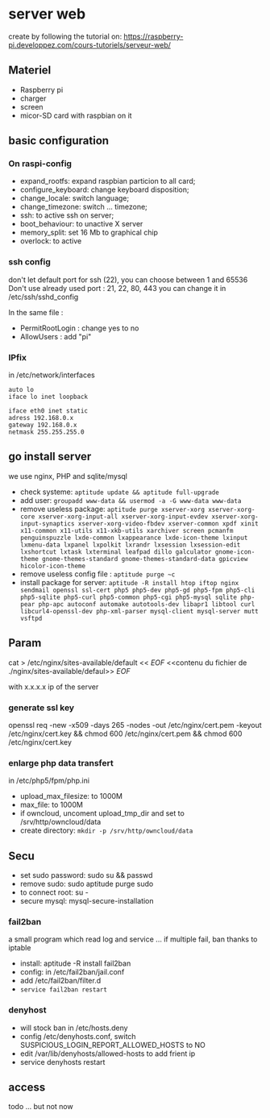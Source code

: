 # server web

create by following the tutorial on: https://raspberry-pi.developpez.com/cours-tutoriels/serveur-web/

## Materiel
 * Raspberry pi
 * charger
 * screen
 * micor-SD card with raspbian on it

## basic configuration

### On raspi-config
 * expand_rootfs: expand raspbian particion to all card;
 * configure_keyboard: change keyboard disposition;
 * change_locale: switch language;
 * change_timezone: switch ... timezone;
 * ssh: to active ssh on server;
 * boot_behaviour: to unactive X server
 * memory_split: set 16 Mb to graphical chip
 * overlock: to active

### ssh config

don't let default port for ssh (22), you can choose between 1 and 65536
Don't use already used port : 21, 22, 80, 443
you can change it in /etc/ssh/sshd_config

In the same file :
 * PermitRootLogin : change yes to no
 * AllowUsers : add "pi"

### IPfix

in /etc/network/interfaces
```
auto lo
iface lo inet loopback

iface eth0 inet static
adress 192.168.0.x
gateway 192.168.0.x
netmask 255.255.255.0
```

## go install server

we use nginx, PHP and sqlite/mysql
 * check systeme: `aptitude update && aptitude full-upgrade`
 * add user: `groupadd www-data && usermod -a -G www-data www-data`
 * remove useless package: ```aptitude purge xserver-xorg xserver-xorg-core xserver-xorg-input-all xserver-xorg-input-evdev xserver-xorg-input-synaptics xserver-xorg-video-fbdev xserver-common xpdf xinit x11-common x11-utils x11-xkb-utils xarchiver screen pcmanfm penguinspuzzle lxde-common lxappearance lxde-icon-theme lxinput lxmenu-data lxpanel lxpolkit lxrandr lxsession lxsession-edit lxshortcut lxtask lxterminal leafpad dillo galculator gnome-icon-theme gnome-themes-standard gnome-themes-standard-data gpicview hicolor-icon-theme```
 * remove useless config file : `aptitude purge ~c`
 * install package for server: `aptitude -R install htop iftop nginx sendmail openssl ssl-cert php5 php5-dev php5-gd php5-fpm php5-cli php5-sqlite php5-curl php5-common php5-cgi php5-mysql sqlite php-pear php-apc autoconf automake autotools-dev libapr1 libtool curl libcurl4-openssl-dev php-xml-parser mysql-client mysql-server mutt vsftpd`

 ## Param

 cat > /etc/nginx/sites-available/default << _EOF_
 <<contenu du fichier de ./nginx/sites-available/defaul>>
_EOF_

with x.x.x.x ip of the server

### generate ssl key

openssl req -new -x509 -days 265 -nodes -out /etc/nginx/cert.pem -keyout /etc/nginx/cert.key && chmod 600 /etc/nginx/cert.pem && chmod 600 /etc/nginx/cert.key

### enlarge php data transfert

in /etc/php5/fpm/php.ini
 * upload_max_filesize: to 1000M
 * max_file: to 1000M
 * if owncloud, uncoment upload_tmp_dir and set to /srv/http/owncloud/data
 * create directory: `mkdir -p /srv/http/owncloud/data`

## Secu
 * set sudo password: sudo su && passwd
 * remove sudo: sudo aptitude purge sudo
 * to connect root: su -
 * secure mysql: mysql-secure-installation

### fail2ban
a small program which read log and service ... if multiple fail, ban thanks to iptable

 * install: aptitude -R install fail2ban
  * config: in /etc/fail2ban/jail.conf 
  * add /etc/fail2ban/filter.d
  * `service fail2ban restart`

### denyhost

* will stock ban in /etc/hosts.deny
* config /etc/denyhosts.conf, switch SUSPICIOUS_LOGIN_REPORT_ALLOWED_HOSTS to NO
* edit /var/lib/denyhosts/allowed-hosts to add frient ip
* service denyhosts restart

## access

todo ... but not now